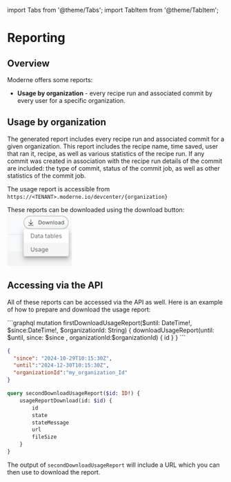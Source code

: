 import Tabs from '@theme/Tabs';
import TabItem from '@theme/TabItem';

# Reporting

## Overview

Moderne offers some reports:

* **Usage by organization** - every recipe run and associated commit by every user for a specific organization. 

## Usage by organization
The generated report includes every recipe run and associated commit for a given organization. This report includes
the recipe name, time saved, user that ran it, recipe, as well as various statistics of the recipe run. 
If any commit was created in association with the recipe run details of the commit are included: the type of 
commit, status of the commit job, as well as other statistics of the commit job.

The usage report is accessible from `https://<TENANT>.moderne.io/devcenter/{organization}`

These reports can be downloaded using the download button: ![](./assets/usage-report-download.png)

## Accessing via the API

All of these reports can be accessed via the API as well. Here is an example of how to prepare and download the usage report:

<Tabs>
<TabItem value="mutation-download-report" label="Mutation download report">
```graphql
mutation firstDownloadUsageReport($until: DateTime!, $since:DateTime!, $organizationId: String) {
    downloadUsageReport(until: $until, since: $since , organizationId:$organizationId) {
        id
    }
}
```
</TabItem>

<TabItem value="query-variables" label="Query Variables">

```json
{
  "since": "2024-10-29T10:15:30Z",
  "until":"2024-12-30T10:15:30Z",
  "organizationId":"my_organization_Id"
}
```
</TabItem>
</Tabs>

```graphql
query secondDownloadUsageReport($id: ID!) {
    usageReportDownload(id: $id) {
        id
        state
        stateMessage
        url
        fileSize
    }
}
```

The output of `secondDownloadUsageReport` will include a URL which you can then use to download the report.
